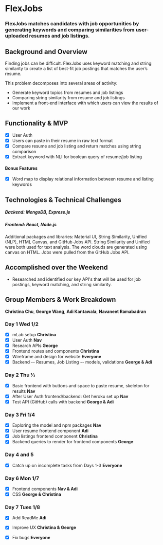 # FlexJobs

### FlexJobs matches candidates with job opportunities by generating keywords and comparing similarities from user-uploaded resumes and job listings. 

## Background and Overview

Finding jobs can be difficult. FlexJobs uses keyword matching and string similarity to create a list of best-fit job postings that matches the user’s resume. 

This problem decomposes into several areas of activity:
  * Generate keyword topics from resumes and job listings   
  * Comparing string similarity from resume and job listings 
  * Implement a front-end interface with which users can view the results of our work 

## Functionality & MVP

   - [X] User Auth
   - [X] Users can paste in their resume in raw text format  
   - [X] Compare resume and job listing and return matches using string comparison
   - [X] Extract keyword with NLI for boolean query of resume/job listing

#### Bonus Features

   - [X] Word map to display relational information between resume and listing keywords

## Technologies & Technical Challenges
  ##### Backend: MongoDB, Express.js 
  ##### Frontend: React, Node.js
Additional packages and libraries: Material UI, String Similarity, Unified (NLP), HTML Canvas, and GitHub Jobs API. String Similarity and Unified were both used for text analysis. The word clouds are generated using canvas on HTML. Jobs were pulled from the GitHub Jobs API. 


## Accomplished over the Weekend
 - Researched and identified our key API's that will be used for job postings, keyword matching, and string similarity.
 
## Group Members & Work Breakdown

**Christina Chu**,
**George Wang**,
**Adi Kantawala**,
**Navaneet Ramabadran**


### Day 1 Wed 1/2
  - [X] mLab setup **Christina** 
  - [X] User Auth **Nav**
  - [X] Research APIs **George**  
  - [X] Frontend routes and components **Christina** 
  - [X] Wireframe and design for website **Everyone** 
  - [X] Backend -- Resumes, Job Listing -- models, validations **George & Adi** 

### Day 2 Thu ⅓
  - [X] Basic frontend with buttons and space to paste resume, skeleton for results **Nav**  
  - [X] After User Auth frontend/backend: Get heroku set up **Nav**
  - [X] Test API (GitHub) calls with backend **George & Adi** 

### Day 3 Fri 1/4
  - [X] Exploring the model and npm packages **Nav** 
  - [X] User resume frontend component **Adi** 
  - [X] Job listings frontend component **Christina** 
  - [X] Backend queries to render for frontend components **George** 

### Day 4 and 5 
  - [X] Catch up on incomplete tasks from Days 1-3 **Everyone**

### Day 6 Mon 1/7
  - [X] Frontend components **Nav & Adi**
  - [X] CSS **George & Christina** 

### Day 7 Tues 1/8 
  - [X] Add ReadMe **Adi**
  - [X] Improve UX **Christina & George**
  - [X] Fix bugs **Everyone**

